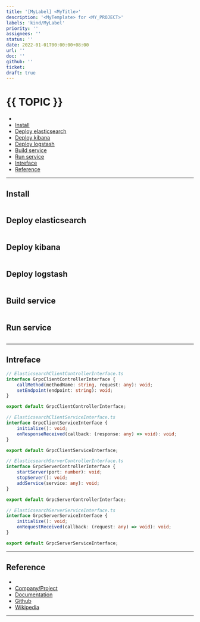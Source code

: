 ```yaml
---
title: '[MyLabel] <MyTitle>'
description: '<MyTemplate> for <MY_PROJECT>'
labels: 'kind/MyLabel'
priority: ''
assignees: ''
status: ''
date: 2022-01-01T00:00:00+08:00
url: ''
doc: ''
github: ''
ticket:
draft: true
---
```


# {{ TOPIC }} <!-- omit in toc -->

- [](#)
- [Install](#install)
- [Deploy elasticsearch](#deploy-elasticsearch)
- [Deploy kibana](#deploy-kibana)
- [Deploy logstash](#deploy-logstash)
- [Build service](#build-service)
- [Run service](#run-service)
- [Intreface](#intreface)
- [Reference](#reference)

---

## [](<URL>)

## Install

```bash

```

## Deploy elasticsearch

```bash

```

## Deploy kibana

```bash

```

## Deploy logstash

```bash

```

## Build service

```bash

```

## Run service

```bash

```

---

## Intreface

```typescript
// ElasticsearchClientControllerInterface.ts
interface GrpcClientControllerInterface {
    callMethod(methodName: string, request: any): void;
    setEndpoint(endpoint: string): void;
}

export default GrpcClientControllerInterface;
```

```typescript
// ElasticsearchClientServiceInterface.ts
interface GrpcClientServiceInterface {
    initialize(): void;
    onResponseReceived(callback: (response: any) => void): void;
}

export default GrpcClientServiceInterface;
```

```typescript
// ElasticsearchServerControllerInterface.ts
interface GrpcServerControllerInterface {
    startServer(port: number): void;
    stopServer(): void;
    addService(service: any): void;
}

export default GrpcServerControllerInterface;
```

```typescript
// ElasticsearchServerServiceInterface.ts
interface GrpcServerServiceInterface {
    initialize(): void;
    onRequestReceived(callback: (request: any) => void): void;
}

export default GrpcServerServiceInterface;
```

---

## Reference

- [](<URL>)
- [Company/Project](<https://{{ GITHUB_PROJECT }}.io/>)
- [Documentation](<https://{{ GITHUB_PROJECT }}.io/doc>)
- [Github](<https://github.com/{{ GITHUB_USER }}/{{ GITHUB_PROJECT }}>)
- [Wikipedia](<https://en.wikipedia.org/wiki/{{ TOPIC }}>)

---
